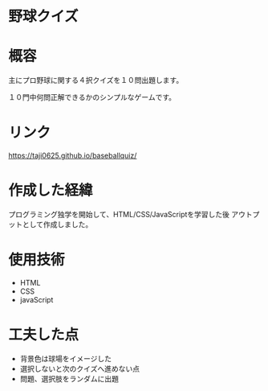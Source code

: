 # 野球クイズ

# 概容
主にプロ野球に関する４択クイズを１０問出題します。

１０門中何問正解できるかのシンプルなゲームです。

# リンク
https://taji0625.github.io/baseballquiz/

# 作成した経緯
プログラミング独学を開始して、HTML/CSS/JavaScriptを学習した後
アウトプットとして作成しました。

# 使用技術  
- HTML  
- CSS  
- javaScript

# 工夫した点  
- 背景色は球場をイメージした   
- 選択しないと次のクイズへ進めない点  
- 問題、選択肢をランダムに出題


